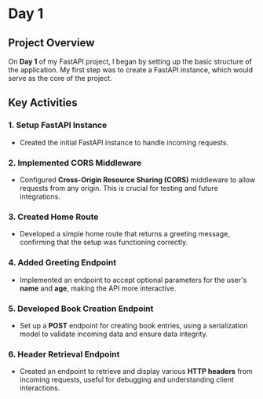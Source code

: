 # Day 1

## Project Overview

On **Day 1** of my FastAPI project, I began by setting up the basic structure of the application. My first step was to create a FastAPI instance, which would serve as the core of the project.

## Key Activities

### 1. Setup FastAPI Instance

- Created the initial FastAPI instance to handle incoming requests.

### 2. Implemented CORS Middleware

- Configured **Cross-Origin Resource Sharing (CORS)** middleware to allow requests from any origin. This is crucial for testing and future integrations.

### 3. Created Home Route

- Developed a simple home route that returns a greeting message, confirming that the setup was functioning correctly.

### 4. Added Greeting Endpoint

- Implemented an endpoint to accept optional parameters for the user's **name** and **age**, making the API more interactive.

### 5. Developed Book Creation Endpoint

- Set up a **POST** endpoint for creating book entries, using a serialization model to validate incoming data and ensure data integrity.

### 6. Header Retrieval Endpoint

- Created an endpoint to retrieve and display various **HTTP headers** from incoming requests, useful for debugging and understanding client interactions.
